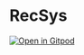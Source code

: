 # RecSys

[![Open in Gitpod](https://gitpod.io/button/open-in-gitpod.svg)](https://github.com/Mikelangelo007/RecSys.git)
